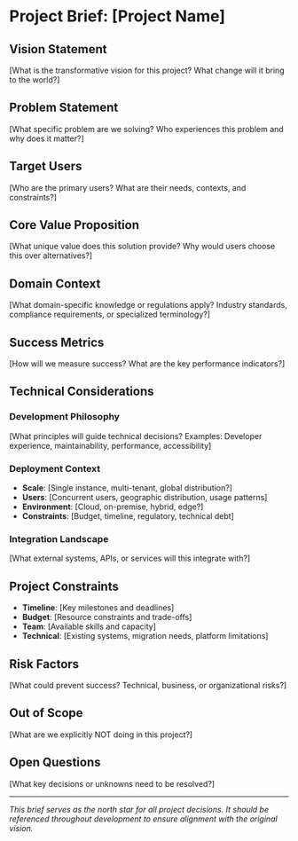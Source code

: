 # Project Brief: [Project Name]

## Vision Statement
[What is the transformative vision for this project? What change will it bring to the world?]

## Problem Statement
[What specific problem are we solving? Who experiences this problem and why does it matter?]

## Target Users
[Who are the primary users? What are their needs, contexts, and constraints?]

## Core Value Proposition
[What unique value does this solution provide? Why would users choose this over alternatives?]

## Domain Context
[What domain-specific knowledge or regulations apply? Industry standards, compliance requirements, or specialized terminology?]

## Success Metrics
[How will we measure success? What are the key performance indicators?]

## Technical Considerations

### Development Philosophy
[What principles will guide technical decisions? Examples: Developer experience, maintainability, performance, accessibility]

### Deployment Context
- **Scale**: [Single instance, multi-tenant, global distribution?]
- **Users**: [Concurrent users, geographic distribution, usage patterns]
- **Environment**: [Cloud, on-premise, hybrid, edge?]
- **Constraints**: [Budget, timeline, regulatory, technical debt]

### Integration Landscape
[What external systems, APIs, or services will this integrate with?]

## Project Constraints
- **Timeline**: [Key milestones and deadlines]
- **Budget**: [Resource constraints and trade-offs]
- **Team**: [Available skills and capacity]
- **Technical**: [Existing systems, migration needs, platform limitations]

## Risk Factors
[What could prevent success? Technical, business, or organizational risks?]

## Out of Scope
[What are we explicitly NOT doing in this project?]

## Open Questions
[What key decisions or unknowns need to be resolved?]

---
*This brief serves as the north star for all project decisions. It should be referenced throughout development to ensure alignment with the original vision.*